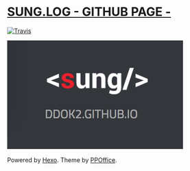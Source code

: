 # [SUNG.LOG - GITHUB PAGE -](https://ddok2.github.io)
[![Travis](https://img.shields.io/travis/ddok2/gitblog.svg?style=flat-square)](https://travis-ci.org/ddok2/gitblog)

[![](source/images/sung-opengraph-image.png)](https://ddok2.github.io)

 
Powered by [Hexo](http://hexo.io/). Theme by [PPOffice](http://github.com/ppoffice).